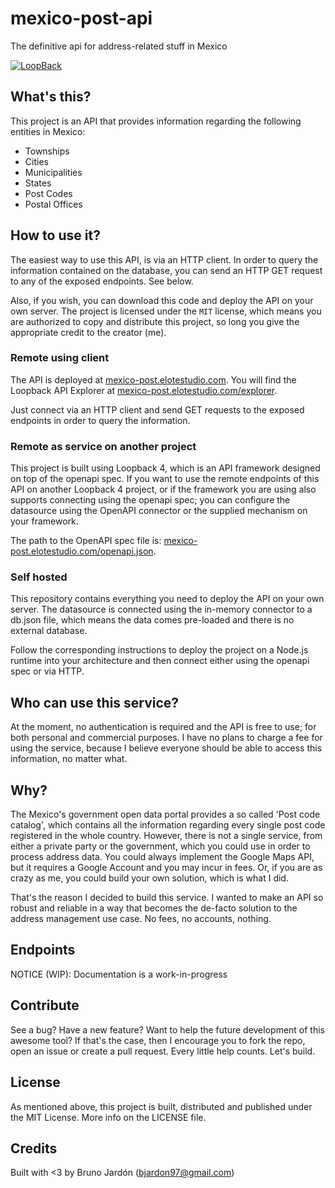 # mexico-post-api
The definitive api for address-related stuff in Mexico

[![LoopBack](https://github.com/strongloop/loopback-next/raw/master/docs/site/imgs/branding/Powered-by-LoopBack-Badge-(blue)-@2x.png)](http://loopback.io/)

## What's this?
This project is an API that provides information regarding the following entities in Mexico:
- Townships
- Cities
- Municipalities
- States
- Post Codes
- Postal Offices

## How to use it?
The easiest way to use this API, is via an HTTP client. In order to query the information contained on the database, you can send an HTTP GET request to any of the exposed endpoints. See below.

Also, if you wish, you can download this code and deploy the API on your own server. The project is licensed under the `MIT` license, which means you are authorized to copy and distribute this project, so long you give the appropriate credit to the creator (me).

### Remote using client
The API is deployed at [mexico-post.elotestudio.com](https://mexico-post.elotestudio.com).
You will find the Loopback API Explorer at [mexico-post.elotestudio.com/explorer](https://mexico-post.elotestudio.com/explorer).

Just connect via an HTTP client and send GET requests to the exposed endpoints in order to query the information.

### Remote as service on another project
This project is built using Loopback 4, which is an API framework designed on top of the openapi spec. If you want to use the remote endpoints of this API on another Loopback 4 project, or if the framework you are using also supports connecting using the openapi spec; you can configure the datasource using the OpenAPI connector or the supplied mechanism on your framework.

The path to the OpenAPI spec file is: [mexico-post.elotestudio.com/openapi.json](https://mexico-post.elotestudio.com/openapi.json).

### Self hosted
This repository contains everything you need to deploy the API on your own server. The datasource is connected using the in-memory connector to a db.json file, which means the data comes pre-loaded and there is no external database.

Follow the corresponding instructions to deploy the project on a Node.js runtime into your architecture and then connect either using the openapi spec or via HTTP.

## Who can use this service?
At the moment, no authentication is required and the API is free to use; for both personal and commercial purposes. I have no plans to charge a fee for using the service, because I believe everyone should be able to access this information, no matter what.

## Why?
The Mexico's government open data portal provides a so called 'Post code catalog', which contains all the information regarding every single post code registered in the whole country. However, there is not a single service, from either a private party or the government, which you could use in order to process address data. You could always implement the Google Maps API, but it requires a Google Account and you may incur in fees. Or, if you are as crazy as me, you could build your own solution, which is what I did.

That's the reason I decided to build this service. I wanted to make an API so robust and reliable in a way that becomes the de-facto solution to the address management use case. No fees, no accounts, nothing.

## Endpoints
NOTICE (WIP): Documentation is a work-in-progress

## Contribute
See a bug? Have a new feature? Want to help the future development of this awesome tool? If that's the case, then I encourage you to fork the repo, open an issue or create a pull request. Every little help counts. Let's build.

## License
As mentioned above, this project is built, distributed and published under the MIT License. More info on the LICENSE file.

## Credits
Built with <3 by Bruno Jardón (bjardon97@gmail.com)
